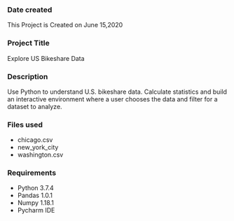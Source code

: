 ### Date created
This Project is Created on June 15,2020

### Project Title
Explore US Bikeshare Data

### Description
Use Python to understand U.S. bikeshare data. Calculate statistics and build an interactive environment where a 
user chooses the data and filter for a dataset to analyze.

### Files used

* chicago.csv
* new_york_city
* washington.csv

### Requirements
* Python 3.7.4
* Pandas 1.0.1
* Numpy 1.18.1
* Pycharm IDE

  

